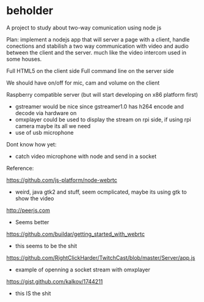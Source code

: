 beholder
========

A project to study about two-way comunication using node js

Plan:
implement a nodejs app that will server a page with a client, handle conections and stabilish a two way communication with video and audio between the client and the server. much like the video intercom used in some houses.

Full HTML5 on the client side
Full command line on the server side

We should have on/off for mic, cam and volume on the client

Raspberry compatible server (but will start developing on x86 platform first)
- gstreamer would be nice since gstreamer1.0 has h264 encode and decode via hardware on 
- omxplayer could be used to display the stream on rpi side, if using rpi camera maybe its all we need
- use of usb microphone
 
Dont know how yet:
- catch video microphone with node and send in a socket

Reference:

https://github.com/js-platform/node-webrtc
- weird, java gtk2 and stuff, seem ocmplicated, maybe its using gtk to show the video

http://peerjs.com
- Seems better

https://github.com/buildar/getting_started_with_webrtc
- this seems to be the shit

https://github.com/RightClickHarder/TwitchCast/blob/master/Server/app.js
- example of openning a socket stream with omxplayer

https://gist.github.com/kalkov/1744211
- this IS the shit
